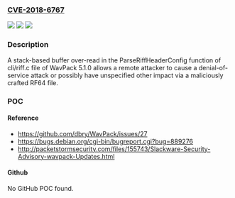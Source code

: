 ### [CVE-2018-6767](https://cve.mitre.org/cgi-bin/cvename.cgi?name=CVE-2018-6767)
![](https://img.shields.io/static/v1?label=Product&message=n%2Fa&color=blue)
![](https://img.shields.io/static/v1?label=Version&message=n%2Fa&color=blue)
![](https://img.shields.io/static/v1?label=Vulnerability&message=n%2Fa&color=brighgreen)

### Description

A stack-based buffer over-read in the ParseRiffHeaderConfig function of cli/riff.c file of WavPack 5.1.0 allows a remote attacker to cause a denial-of-service attack or possibly have unspecified other impact via a maliciously crafted RF64 file.

### POC

#### Reference
- https://github.com/dbry/WavPack/issues/27
- https://bugs.debian.org/cgi-bin/bugreport.cgi?bug=889276
- http://packetstormsecurity.com/files/155743/Slackware-Security-Advisory-wavpack-Updates.html

#### Github
No GitHub POC found.

